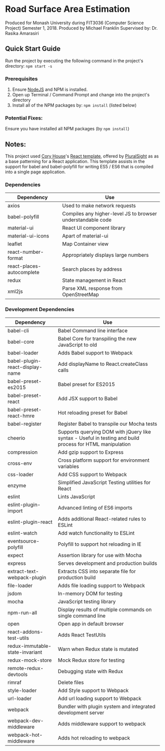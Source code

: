 # Road Surface Area Estimation
Produced for Monash University during FIT3036 (Computer Science Project) Semester 1, 2018.
Produced by Michael Franklin
Supervised by: Dr. Rasika Amarasiri

## Quick Start Guide
Run the project by executing the following command in the project's directory:
`npm start -s`

### Prerequisites
1. Ensure [NodeJS](https://nodejs.org/en/) and NPM is installed.
2. Open up Terminal / Command Prompt and change into the project's directory
3. Install all of the NPM packages by: `npm install` (listed below)

### Potential Fixes:
Ensure you have installed all NPM packages (by `npm install`)

## Notes:
This project used [Cory House](https://www.pluralsight.com/authors/cory-house)'s [React template](https://github.com/coryhouse/pluralsight-redux-starter), offered by [PluralSight](https://www.pluralsight.com/courses/react-redux-react-router-es6) as as a base patterning for a React application. This template assists in the support for babel and babel-polyfill for writing ES5 / ES6 that is compiled into a single page application. 

### Dependencies
| **Dependency** | **Use** |
|----------|-------|
|axios| Used to make network requests |
|babel-polyfill| Compiles any higher-level JS to browser understandable code |
|material-ui| React UI component library |
|material-ui-icons| Apart of material-ui |
|leaflet| Map Container view |
|react-number-format| Appropriately displays large numbers |
|react-places-autocomplete| Search places by address |
|redux| State management in React |
|xml2js| Parse XML response from OpenStreetMap |

### Development Dependencies
| **Dependency** | **Use** |
|----------|-------|
|babel-cli|Babel Command line interface |
|babel-core|Babel Core for transpiling the new JavaScript to old |
|babel-loader|Adds Babel support to Webpack |
|babel-plugin-react-display-name| Add displayName to React.createClass calls |
|babel-preset-es2015|Babel preset for ES2015|
|babel-preset-react| Add JSX support to Babel |
|babel-preset-react-hmre|Hot reloading preset for Babel|
|babel-register|Register Babel to transpile our Mocha tests|
|cheerio|Supports querying DOM with jQuery like syntax - Useful in testing and build process for HTML manipulation|
|compression|Add gzip support to Express|
|cross-env|Cross platform support for environment variables|
|css-loader|Add CSS support to Webpack|
|enzyme|Simplified JavaScript Testing utilities for React|
|eslint|Lints JavaScript |
|eslint-plugin-import|Advanced linting of ES6 imports|
|eslint-plugin-react|Adds additional React-related rules to ESLint|
|eslint-watch|Add watch functionality to ESLint |
|eventsource-polyfill|Polyfill to support hot reloading in IE|
|expect|Assertion library for use with Mocha|
|express|Serves development and production builds|
|extract-text-webpack-plugin| Extracts CSS into separate file for production build | 
|file-loader| Adds file loading support to Webpack |
|jsdom|In-memory DOM for testing|
|mocha| JavaScript testing library |
|npm-run-all| Display results of multiple commands on single command line |
|open|Open app in default browser|
|react-addons-test-utils| Adds React TestUtils |
|redux-immutable-state-invariant|Warn when Redux state is mutated|
|redux-mock-store|Mock Redux store for testing|
|remote-redux-devtools| Debugging state with Redux |
|rimraf|Delete files |
|style-loader| Add Style support to Webpack |
|url-loader| Add url loading support to Webpack |
|webpack| Bundler with plugin system and integrated development server |
|webpack-dev-middleware| Adds middleware support to webpack |
|webpack-hot-middleware| Adds hot reloading to webpack |
